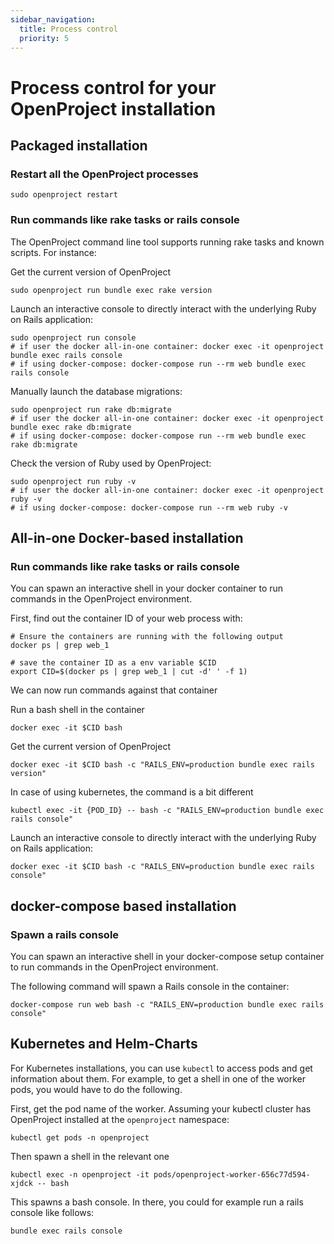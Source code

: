 ```yaml
---
sidebar_navigation:
  title: Process control
  priority: 5
---
```


# Process control for your OpenProject installation

## Packaged installation

### Restart all the OpenProject processes

```shell
sudo openproject restart
```

### Run commands like rake tasks or rails console

The OpenProject command line tool supports running rake tasks and known scripts. For instance:

Get the current version of OpenProject

```shell
sudo openproject run bundle exec rake version
```

Launch an interactive console to directly interact with the underlying Ruby on Rails application:

```shell
sudo openproject run console
# if user the docker all-in-one container: docker exec -it openproject bundle exec rails console
# if using docker-compose: docker-compose run --rm web bundle exec rails console
```

Manually launch the database migrations:

```shell
sudo openproject run rake db:migrate
# if user the docker all-in-one container: docker exec -it openproject bundle exec rake db:migrate
# if using docker-compose: docker-compose run --rm web bundle exec rake db:migrate
```

Check the version of Ruby used by OpenProject:

```shell
sudo openproject run ruby -v
# if user the docker all-in-one container: docker exec -it openproject ruby -v
# if using docker-compose: docker-compose run --rm web ruby -v
```



## All-in-one Docker-based installation

### Run commands like rake tasks or rails console

You can spawn an interactive shell in your docker container to run commands in the OpenProject environment.

First, find out the container ID of your web process with:

```shell
# Ensure the containers are running with the following output
docker ps | grep web_1

# save the container ID as a env variable $CID
export CID=$(docker ps | grep web_1 | cut -d' ' -f 1)
```

We can now run commands against that container

Run a bash shell in the container

```shell
docker exec -it $CID bash
```

Get the current version of OpenProject

```shell
docker exec -it $CID bash -c "RAILS_ENV=production bundle exec rails version"
```

In case of using kubernetes, the command is a bit different

```shell
kubectl exec -it {POD_ID} -- bash -c "RAILS_ENV=production bundle exec rails console"
```

Launch an interactive console to directly interact with the underlying Ruby on Rails application:

```shell
docker exec -it $CID bash -c "RAILS_ENV=production bundle exec rails console"
```

## docker-compose based installation

### Spawn a rails console

You can spawn an interactive shell in your docker-compose setup container to run commands in the OpenProject environment.

The following command will spawn a Rails console in the container:

```shell
docker-compose run web bash -c "RAILS_ENV=production bundle exec rails console"
```

## Kubernetes and Helm-Charts

For Kubernetes installations, you can use `kubectl` to access pods and get information about them. For example, to get a shell in one of the worker pods, you would have to do the following.

First, get the pod name of the worker. Assuming your kubectl cluster has OpenProject installed at the `openproject` namespace:

```shell
kubectl get pods -n openproject 
```

Then spawn a shell in the relevant one

```shell
kubectl exec -n openproject -it pods/openproject-worker-656c77d594-xjdck -- bash
```

This spawns a bash console. In there, you could for example run a rails console like follows:

```shell
bundle exec rails console
```
